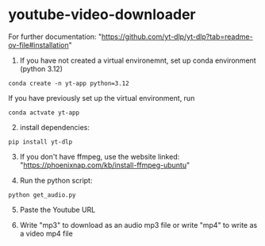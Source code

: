 # youtube-video-downloader

For further documentation: "https://github.com/yt-dlp/yt-dlp?tab=readme-ov-file#installation"

1. If you have not created a virtual environemnt, set up conda environment (python 3.12)
```console
conda create -n yt-app python=3.12
```
If you have previously set up the virtual environment, run 
```console
conda actvate yt-app
```

2. install dependencies:
```console
pip install yt-dlp 
```

3. If you don't have ffmpeg, use the website linked: "https://phoenixnap.com/kb/install-ffmpeg-ubuntu" 

4. Run the python script:
```console
python get_audio.py
```
5. Paste the Youtube URL

6. Write "mp3" to download as an audio mp3 file or write "mp4" to write as a video mp4 file